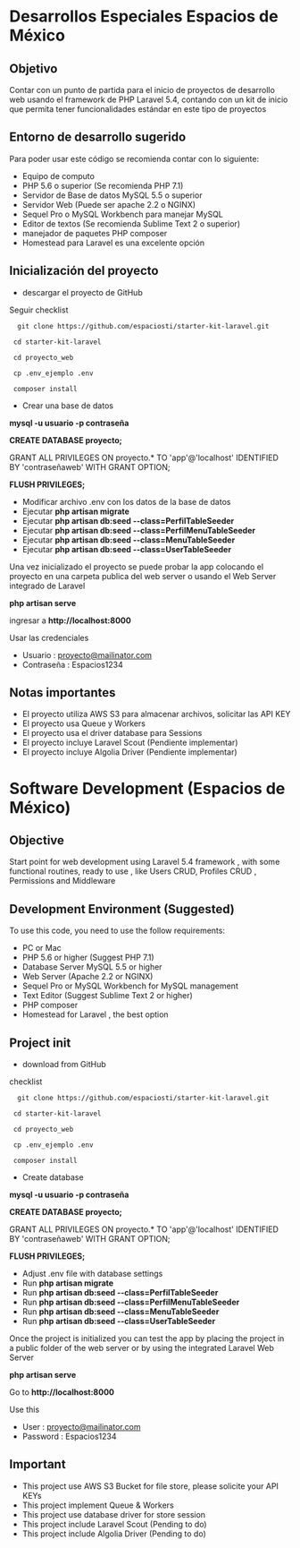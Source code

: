 # Desarrollos Especiales Espacios de México

## Objetivo
Contar con un punto de partida para el inicio de proyectos de desarrollo web usando el framework de PHP Laravel 5.4, contando con un kit de inicio que permita tener funcionalidades estándar en este tipo de proyectos

## Entorno de desarrollo sugerido
Para poder usar este código se recomienda contar con lo siguiente:

* Equipo de computo 
* PHP 5.6 o superior (Se recomienda PHP 7.1)
* Servidor de Base de datos MySQL 5.5 o superior
* Servidor Web (Puede ser apache 2.2 o NGINX)
* Sequel Pro o MySQL Workbench para manejar MySQL
* Editor de textos (Se recomienda Sublime Text 2 o superior)
* manejador de paquetes PHP composer
* Homestead para Laravel es una excelente opción

## Inicialización del proyecto

* descargar el proyecto de GitHub

Seguir checklist

      git clone https://github.com/espaciosti/starter-kit-laravel.git
      
     cd starter-kit-laravel
     
     cd proyecto_web
     
     cp .env_ejemplo .env
     
     composer install
     
     
 
 * Crear una base de datos 

**mysql -u usuario -p contraseña**
    
**CREATE DATABASE proyecto;**

GRANT ALL PRIVILEGES ON proyecto.* TO 'app'@'localhost' IDENTIFIED BY 'contraseñaweb' WITH GRANT OPTION;
    
**FLUSH PRIVILEGES;**
    

* Modificar archivo .env con los datos de la base de datos
* Ejecutar **php artisan migrate**
* Ejecutar **php artisan db:seed --class=PerfilTableSeeder**
* Ejecutar **php artisan db:seed --class=PerfilMenuTableSeeder**
* Ejecutar **php artisan db:seed --class=MenuTableSeeder**
* Ejecutar **php artisan db:seed --class=UserTableSeeder**

Una vez inicializado el proyecto se puede probar la app colocando el proyecto en una carpeta publica del web server o usando el Web Server integrado de Laravel

**php artisan serve**

ingresar a **http://localhost:8000**

Usar las credenciales 

* Usuario : proyecto@mailinator.com
* Contraseña : Espacios1234

## Notas importantes

* El proyecto utiliza AWS S3 para almacenar archivos, solicitar las API KEY
* El proyecto usa Queue y Workers 
* El proyecto usa el driver database para Sessions
* El proyecto incluye Laravel Scout (Pendiente implementar)
* El proyecto incluye Algolia Driver (Pendiente implementar)

# Software Development (Espacios de México)

## Objective
Start point for web development using Laravel 5.4 framework , with some functional routines, ready to use , like Users CRUD, Profiles CRUD , Permissions and Middleware

## Development Environment (Suggested)
To use this code, you need to use the follow requirements:

* PC or Mac 
* PHP 5.6 or higher (Suggest PHP 7.1)
* Database Server MySQL 5.5 or higher
* Web Server (Apache 2.2 or NGINX)
* Sequel Pro or MySQL Workbench for MySQL management
* Text Editor (Suggest Sublime Text 2 or higher)
* PHP composer
* Homestead for Laravel , the best option

## Project init

* download from GitHub

checklist

      git clone https://github.com/espaciosti/starter-kit-laravel.git
      
     cd starter-kit-laravel
     
     cd proyecto_web
     
     cp .env_ejemplo .env
     
     composer install
     
     
 
 * Create database 

**mysql -u usuario -p contraseña**
    
**CREATE DATABASE proyecto;**

GRANT ALL PRIVILEGES ON proyecto.* TO 'app'@'localhost' IDENTIFIED BY 'contraseñaweb' WITH GRANT OPTION;
    
**FLUSH PRIVILEGES;**
    

* Adjust .env file with database settings
* Run **php artisan migrate**
* Run **php artisan db:seed --class=PerfilTableSeeder**
* Run **php artisan db:seed --class=PerfilMenuTableSeeder**
* Run **php artisan db:seed --class=MenuTableSeeder**
* Run **php artisan db:seed --class=UserTableSeeder**

Once the project is initialized you can test the app by placing the project in a public folder of the web server or by using the integrated Laravel Web Server

**php artisan serve**

Go to **http://localhost:8000**

Use this  

* User : proyecto@mailinator.com
* Password : Espacios1234

## Important

* This project use AWS S3 Bucket for file store, please solicite your API KEYs
* This project implement Queue & Workers 
* This project use database driver for store session
* This project include Laravel Scout (Pending to do)
* This project include Algolia Driver (Pending to do)

